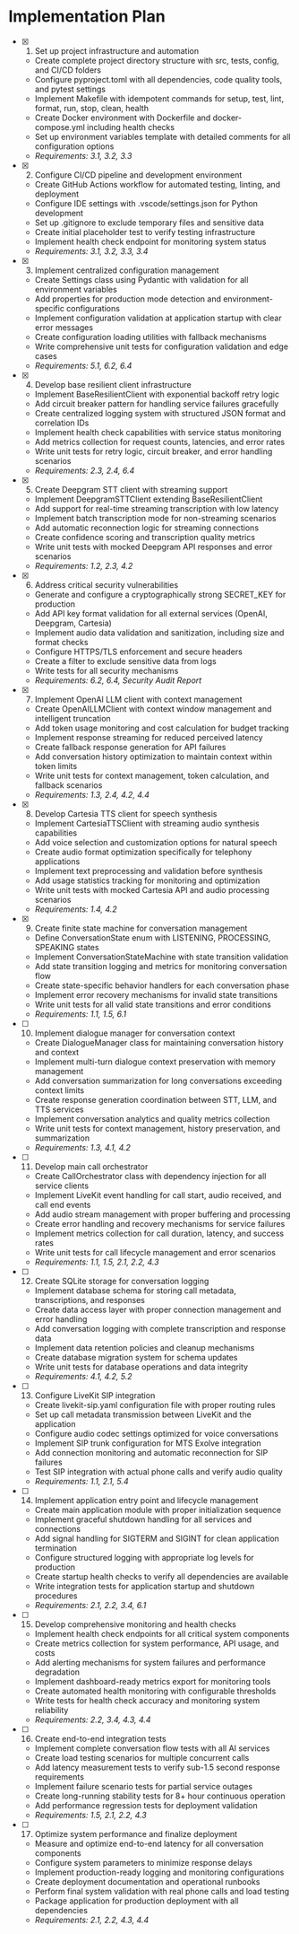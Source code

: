 # Implementation Plan

- [x] 1. Set up project infrastructure and automation
  - Create complete project directory structure with src, tests, config, and CI/CD folders
  - Configure pyproject.toml with all dependencies, code quality tools, and pytest settings
  - Implement Makefile with idempotent commands for setup, test, lint, format, run, stop, clean, health
  - Create Docker environment with Dockerfile and docker-compose.yml including health checks
  - Set up environment variables template with detailed comments for all configuration options
  - _Requirements: 3.1, 3.2, 3.3_

- [x] 2. Configure CI/CD pipeline and development environment
  - Create GitHub Actions workflow for automated testing, linting, and deployment
  - Configure IDE settings with .vscode/settings.json for Python development
  - Set up .gitignore to exclude temporary files and sensitive data
  - Create initial placeholder test to verify testing infrastructure
  - Implement health check endpoint for monitoring system status
  - _Requirements: 3.1, 3.2, 3.3, 3.4_

- [x] 3. Implement centralized configuration management
  - Create Settings class using Pydantic with validation for all environment variables
  - Add properties for production mode detection and environment-specific configurations
  - Implement configuration validation at application startup with clear error messages
  - Create configuration loading utilities with fallback mechanisms
  - Write comprehensive unit tests for configuration validation and edge cases
  - _Requirements: 5.1, 6.2, 6.4_

- [x] 4. Develop base resilient client infrastructure
  - Implement BaseResilientClient with exponential backoff retry logic
  - Add circuit breaker pattern for handling service failures gracefully
  - Create centralized logging system with structured JSON format and correlation IDs
  - Implement health check capabilities with service status monitoring
  - Add metrics collection for request counts, latencies, and error rates
  - Write unit tests for retry logic, circuit breaker, and error handling scenarios
  - _Requirements: 2.3, 2.4, 6.4_

- [x] 5. Create Deepgram STT client with streaming support
  - Implement DeepgramSTTClient extending BaseResilientClient
  - Add support for real-time streaming transcription with low latency
  - Implement batch transcription mode for non-streaming scenarios
  - Add automatic reconnection logic for streaming connections
  - Create confidence scoring and transcription quality metrics
  - Write unit tests with mocked Deepgram API responses and error scenarios
  - _Requirements: 1.2, 2.3, 4.2_

- [x] 6. Address critical security vulnerabilities
  - Generate and configure a cryptographically strong SECRET_KEY for production
  - Add API key format validation for all external services (OpenAI, Deepgram, Cartesia)
  - Implement audio data validation and sanitization, including size and format checks
  - Configure HTTPS/TLS enforcement and secure headers
  - Create a filter to exclude sensitive data from logs
  - Write tests for all security mechanisms
  - _Requirements: 6.2, 6.4, Security Audit Report_

- [x] 7. Implement OpenAI LLM client with context management
  - Create OpenAILLMClient with context window management and intelligent truncation
  - Add token usage monitoring and cost calculation for budget tracking
  - Implement response streaming for reduced perceived latency
  - Create fallback response generation for API failures
  - Add conversation history optimization to maintain context within token limits
  - Write unit tests for context management, token calculation, and fallback scenarios
  - _Requirements: 1.3, 2.4, 4.2, 4.4_

- [x] 8. Develop Cartesia TTS client for speech synthesis
  - Implement CartesiaTTSClient with streaming audio synthesis capabilities
  - Add voice selection and customization options for natural speech
  - Create audio format optimization specifically for telephony applications
  - Implement text preprocessing and validation before synthesis
  - Add usage statistics tracking for monitoring and optimization
  - Write unit tests with mocked Cartesia API and audio processing scenarios
  - _Requirements: 1.4, 4.2_

- [x] 9. Create finite state machine for conversation management
  - Define ConversationState enum with LISTENING, PROCESSING, SPEAKING states
  - Implement ConversationStateMachine with state transition validation
  - Add state transition logging and metrics for monitoring conversation flow
  - Create state-specific behavior handlers for each conversation phase
  - Implement error recovery mechanisms for invalid state transitions
  - Write unit tests for all valid state transitions and error conditions
  - _Requirements: 1.1, 1.5, 6.1_

- [ ] 10. Implement dialogue manager for conversation context
  - Create DialogueManager class for maintaining conversation history and context
  - Implement multi-turn dialogue context preservation with memory management
  - Add conversation summarization for long conversations exceeding context limits
  - Create response generation coordination between STT, LLM, and TTS services
  - Implement conversation analytics and quality metrics collection
  - Write unit tests for context management, history preservation, and summarization
  - _Requirements: 1.3, 4.1, 4.2_

- [ ] 11. Develop main call orchestrator
  - Create CallOrchestrator class with dependency injection for all service clients
  - Implement LiveKit event handling for call start, audio received, and call end events
  - Add audio stream management with proper buffering and processing
  - Create error handling and recovery mechanisms for service failures
  - Implement metrics collection for call duration, latency, and success rates
  - Write unit tests for call lifecycle management and error scenarios
  - _Requirements: 1.1, 1.5, 2.1, 2.2, 4.3_

- [ ] 12. Create SQLite storage for conversation logging
  - Implement database schema for storing call metadata, transcriptions, and responses
  - Create data access layer with proper connection management and error handling
  - Add conversation logging with complete transcription and response data
  - Implement data retention policies and cleanup mechanisms
  - Create database migration system for schema updates
  - Write unit tests for database operations and data integrity
  - _Requirements: 4.1, 4.2, 5.2_

- [ ] 13. Configure LiveKit SIP integration
  - Create livekit-sip.yaml configuration file with proper routing rules
  - Set up call metadata transmission between LiveKit and the application
  - Configure audio codec settings optimized for voice conversations
  - Implement SIP trunk configuration for MTS Exolve integration
  - Add connection monitoring and automatic reconnection for SIP failures
  - Test SIP integration with actual phone calls and verify audio quality
  - _Requirements: 1.1, 2.1, 5.4_

- [ ] 14. Implement application entry point and lifecycle management
  - Create main application module with proper initialization sequence
  - Implement graceful shutdown handling for all services and connections
  - Add signal handling for SIGTERM and SIGINT for clean application termination
  - Configure structured logging with appropriate log levels for production
  - Create startup health checks to verify all dependencies are available
  - Write integration tests for application startup and shutdown procedures
  - _Requirements: 2.1, 2.2, 3.4, 6.1_

- [ ] 15. Develop comprehensive monitoring and health checks
  - Implement health check endpoints for all critical system components
  - Create metrics collection for system performance, API usage, and costs
  - Add alerting mechanisms for system failures and performance degradation
  - Implement dashboard-ready metrics export for monitoring tools
  - Create automated health monitoring with configurable thresholds
  - Write tests for health check accuracy and monitoring system reliability
  - _Requirements: 2.2, 3.4, 4.3, 4.4_

- [ ] 16. Create end-to-end integration tests
  - Implement complete conversation flow tests with all AI services
  - Create load testing scenarios for multiple concurrent calls
  - Add latency measurement tests to verify sub-1.5 second response requirements
  - Implement failure scenario tests for partial service outages
  - Create long-running stability tests for 8+ hour continuous operation
  - Add performance regression tests for deployment validation
  - _Requirements: 1.5, 2.1, 2.2, 4.3_

- [ ] 17. Optimize system performance and finalize deployment
  - Measure and optimize end-to-end latency for all conversation components
  - Configure system parameters to minimize response delays
  - Implement production-ready logging and monitoring configurations
  - Create deployment documentation and operational runbooks
  - Perform final system validation with real phone calls and load testing
  - Package application for production deployment with all dependencies
  - _Requirements: 2.1, 2.2, 4.3, 4.4_